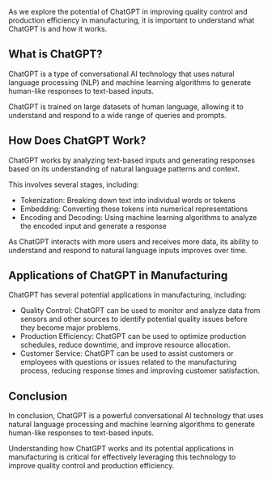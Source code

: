 

As we explore the potential of ChatGPT in improving quality control and production efficiency in manufacturing, it is important to understand what ChatGPT is and how it works.

What is ChatGPT?
----------------

ChatGPT is a type of conversational AI technology that uses natural language processing (NLP) and machine learning algorithms to generate human-like responses to text-based inputs.

ChatGPT is trained on large datasets of human language, allowing it to understand and respond to a wide range of queries and prompts.

How Does ChatGPT Work?
----------------------

ChatGPT works by analyzing text-based inputs and generating responses based on its understanding of natural language patterns and context.

This involves several stages, including:

* Tokenization: Breaking down text into individual words or tokens
* Embedding: Converting these tokens into numerical representations
* Encoding and Decoding: Using machine learning algorithms to analyze the encoded input and generate a response

As ChatGPT interacts with more users and receives more data, its ability to understand and respond to natural language inputs improves over time.

Applications of ChatGPT in Manufacturing
----------------------------------------

ChatGPT has several potential applications in manufacturing, including:

* Quality Control: ChatGPT can be used to monitor and analyze data from sensors and other sources to identify potential quality issues before they become major problems.
* Production Efficiency: ChatGPT can be used to optimize production schedules, reduce downtime, and improve resource allocation.
* Customer Service: ChatGPT can be used to assist customers or employees with questions or issues related to the manufacturing process, reducing response times and improving customer satisfaction.

Conclusion
----------

In conclusion, ChatGPT is a powerful conversational AI technology that uses natural language processing and machine learning algorithms to generate human-like responses to text-based inputs.

Understanding how ChatGPT works and its potential applications in manufacturing is critical for effectively leveraging this technology to improve quality control and production efficiency.
